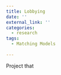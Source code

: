 ```yaml
---
title: Lobbying
date: ''
external_link: ''
categories:
  - research
tags:
  - Matching Models
  
---
```


Project that